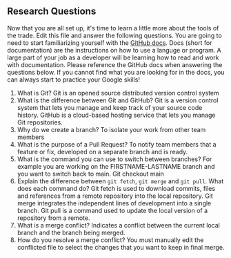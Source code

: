 ## Research Questions 

Now that you are all set up, it's time to learn a little more about the tools of the trade. Edit this file and answer the following questions. You are going to need to start familiarizing yourself with the [GitHub docs](https://docs.github.com/en). Docs (short for documentation) are the instructions on how to use a languge or program. A large part of your job as a developer will be learning how to read and work with documentation. Please reference the GitHub docs when answering the questions below. If you cannot find what you are looking for in the docs, you can always start to practice your Google skills!

1. What is Git?
Git is an opened source distributed version control system
2. What is the difference between Git and GitHub?
Git is a version control system that lets you manage and keep track of your source code history. GitHub is a cloud-based hosting service that lets you manage Git repositories.
3. Why do we create a branch?
To isolate your work from other team members
4. What is the purpose of a Pull Request?
To notify team members that a feature or fix, developed on a separate branch and is ready.
5. What is the command you can use to switch between branches? For example you are working on the FIRSTNAME-LASTNAME branch and you want to switch back to main.
Git checkout main
6. Explain the difference between `git fetch`, `git merge` and `git pull`. What does each command do?
Git fetch is used to download commits, files and references from a remote repository into the local repository.
Git merge integrates the independent lines of development into a single branch.
Git pull is a command used to update the local version of a repository from a remote.
7. What is a merge conflict?
Indicates a conflict between the current local branch and the branch being merged.
8. How do you resolve a merge conflict?
You must manually edit the conflicted file to select the changes that you want to keep in final merge.